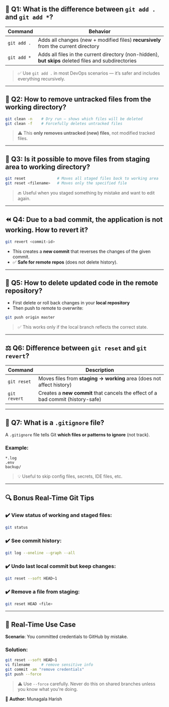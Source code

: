 ## 🔁 Q1: What is the difference between `git add .` and `git add *`?

| Command | Behavior |
|--------|----------|
| `git add .` | Adds all changes (new + modified files) **recursively** from the current directory |
| `git add *` | Adds all files in the current directory (non-hidden), **but skips** deleted files and subdirectories |

> ✅ Use `git add .` in most DevOps scenarios — it’s safer and includes everything recursively.

---

## 🧹 Q2: How to remove **untracked files** from the working directory?

```bash
git clean -n    # Dry run – shows which files will be deleted
git clean -f    # Forcefully deletes untracked files
```

> ⚠️ This **only removes untracked (new) files**, not modified tracked files.

---

## 🔄 Q3: Is it possible to move files from staging area to working directory?

```bash
git reset              # Moves all staged files back to working area
git reset <filename>   # Moves only the specified file
```

> 🔙 Useful when you staged something by mistake and want to edit again.

---

## ⏪ Q4: Due to a bad commit, the application is not working. How to revert it?

```bash
git revert <commit-id>
```

- This creates a **new commit** that reverses the changes of the given commit.
- ✅ **Safe for remote repos** (does not delete history).

---

## 🚫 Q5: How to delete updated code in the **remote repository**?

- First delete or roll back changes in your **local repository**
- Then push to remote to overwrite:

```bash
git push origin master
```

> ✅ This works only if the local branch reflects the correct state.

---

## ⚖️ Q6: Difference between `git reset` and `git revert`?

| Command | Description |
|---------|-------------|
| `git reset` | Moves files from **staging → working** area (does not affect history) |
| `git revert` | Creates a **new commit** that cancels the effect of a bad commit (history-safe) |

---

## 🚫 Q7: What is a `.gitignore` file?

A `.gitignore` file tells Git **which files or patterns to ignore** (not track).

### Example:
```
*.log
.env
backup/
```

> 💡 Useful to skip config files, secrets, IDE files, etc.

---

## 🔍 Bonus Real-Time Git Tips

### ✔️ View status of working and staged files:
```bash
git status
```

### ✔️ See commit history:
```bash
git log --oneline --graph --all
```

### ✔️ Undo last local commit but keep changes:
```bash
git reset --soft HEAD~1
```

### ✔️ Remove a file from staging:
```bash
git reset HEAD <file>
```

---

## 💼 Real-Time Use Case

**Scenario**: You committed credentials to GitHub by mistake.

### Solution:
```bash
git reset --soft HEAD~1
vi filename     # remove sensitive info
git commit -am "remove credentials"
git push --force
```

> ⚠️ Use `--force` carefully. Never do this on shared branches unless you know what you're doing.

📘 **Author:** Munagala Harish 

